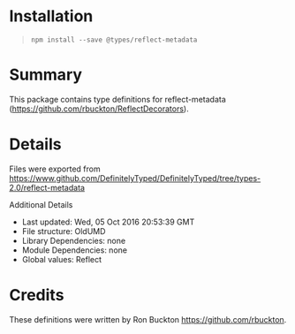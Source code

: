 # Installation
> `npm install --save @types/reflect-metadata`

# Summary
This package contains type definitions for reflect-metadata (https://github.com/rbuckton/ReflectDecorators).

# Details
Files were exported from https://www.github.com/DefinitelyTyped/DefinitelyTyped/tree/types-2.0/reflect-metadata

Additional Details
 * Last updated: Wed, 05 Oct 2016 20:53:39 GMT
 * File structure: OldUMD
 * Library Dependencies: none
 * Module Dependencies: none
 * Global values: Reflect

# Credits
These definitions were written by Ron Buckton <https://github.com/rbuckton>.
